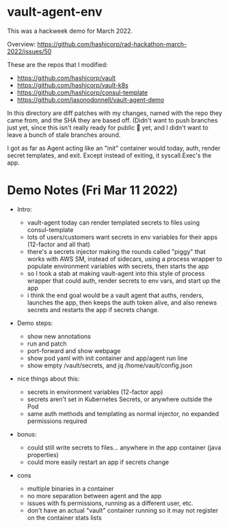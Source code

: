 # vault-agent-env

This was a hackweek demo for March 2022.

Overview: https://github.com/hashicorp/rad-hackathon-march-2022/issues/50

These are the repos that I modified:
* https://github.com/hashicorp/vault
* https://github.com/hashicorp/vault-k8s
* https://github.com/hashicorp/consul-template
* https://github.com/jasonodonnell/vault-agent-demo

In this directory are diff patches with my changes, named with the
repo they came from, and the SHA they are based off. (Didn't want to
push branches just yet, since this isn't really ready for public
:eyes: yet, and I didn't want to leave a bunch of stale branches
around.

I got as far as Agent acting like an "init" container would today,
auth, render secret templates, and exit. Except instead of exiting, it
syscall.Exec's the app.

# Demo Notes (Fri Mar 11 2022)

  - Intro:
    - vault-agent today can render templated secrets to files using
      consul-template
    - lots of users/customers want secrets in env variables for their
      apps (12-factor and all that)
    - there's a secrets injector making the rounds called "piggy" that
      works with AWS SM, instead of sidecars, using a process wrapper
      to populate environment variables with secrets, then starts the
      app
    - so I took a stab at making vault-agent into this style of
      process wrapper that could auth, render secrets to env vars, and
      start up the app
    - i think the end goal would be a vault agent that auths, renders,
      launches the app, then keeps the auth token alive, and also
      renews secrets and restarts the app if secrets change.

  - Demo steps:
    - show new annotations
    - run and patch
    - port-forward and show webpage
    - show pod yaml with init container and app/agent run line
    - show empty /vault/secrets, and jq /home/vault/config.json

  - nice things about this:
    - secrets in environment variables (12-factor app)
    - secrets aren't set in Kubernetes Secrets, or anywhere outside the Pod
    - same auth methods and templating as normal injector, no expanded
      permissions required

  - bonus:
    - could still write secrets to files... anywhere in the app
      container (java properties)
    - could more easily restart an app if secrets change

  - cons
    - multiple binaries in a container
    - no more separation between agent and the app
    - issues with fs permissions, running as a different user, etc.
    - don't have an actual "vault" container running so it may not
      register on the container stats lists

